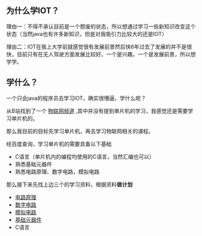## 为什么学IOT？
理由一：不得不承认目前是一个颓废的状态，所以想通过学习一些新知识改变这个状态（当然java也有许多新知识，但是对我吸引力比较大的还是IOT）

理由二：IOT在我上大学前就感觉很有发展前景然后快6年过去了发展的并不是很快，目前只有在无人驾驶方面发展比较好。一个是兴趣，一个是发展前景，所以想学学。

## 学什么？
一个只会java的程序员去学习IOT，确实很懵逼，学什么呢？

从B站找到了一个 [物联网频道](https://space.bilibili.com/393668955/channel/detail?cid=62192&ctype=0) ,其中并没有提到单片机的学习，我感觉还是需要学习单片机的。

那么我目前的目标先学习单片机，再去学习物联网相关的课程。

经百度查询，学习单片机的需要具备以下基础
- C语言（单片机内的编程均使用的C语言，当然汇编也可以）
- 熟悉基础元器件
- 熟悉电路原理、数字电路，模拟电路

那么接下来先找上边三个的学习资料，根据资料**做计划**
- [电路原理](https://www.bilibili.com/video/BV1R7411q759)
- [数字电路](https://www.bilibili.com/video/av85809819)
- [模拟电路](https://www.bilibili.com/video/av85834099)
- [基础元器件](https://www.bilibili.com/video/BV1st411a74o)
- C语言

